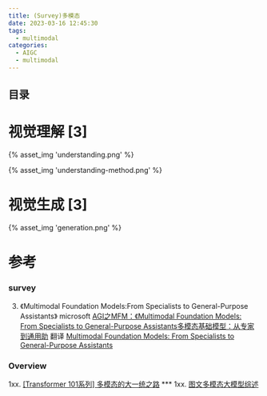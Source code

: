 ```yaml
---
title: (Survey)多模态  
date: 2023-03-16 12:45:30
tags:
  - multimodal
categories:
  - AIGC  
  - multimodal
---
```


<p></p>
<!-- more -->

## 目录
<!-- toc -->

# 视觉理解 [3]

{% asset_img  'understanding.png' %}

{% asset_img  'understanding-method.png' %}


# 视觉生成 [3]
{% asset_img  'generation.png' %}


# 参考
### survey
3. 《Multimodal Foundation Models:From Specialists to General-Purpose Assistants》  microsoft
   [AGI之MFM：《Multimodal Foundation Models: From Specialists to General-Purpose Assistants多模态基础模型：从专家到通用助](https://blog.csdn.net/qq_41185868/article/details/133594461) 翻译
   [Multimodal Foundation Models: From Specialists to General-Purpose Assistants](https://blog.csdn.net/qq_41200212/article/details/134663233)   
   
 ### Overview  
1xx. [[Transformer 101系列] 多模态的大一统之路](https://zhuanlan.zhihu.com/p/643969218)  *** 
1xx. [图文多模态大模型综述](https://zhuanlan.zhihu.com/p/662889725)
